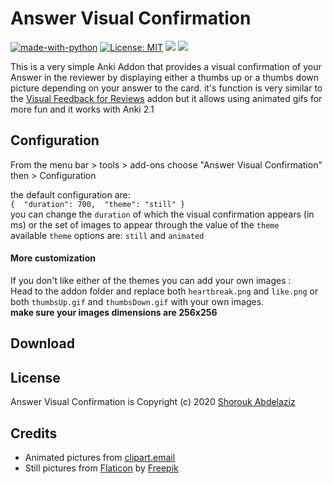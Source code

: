 # Answer Visual Confirmation
[![made-with-python](https://img.shields.io/badge/Made%20with-Python-1f425f.svg)](https://www.python.org/) [![License: MIT](https://img.shields.io/badge/License-MIT-yellow.svg)](https://opensource.org/licenses/MIT)
<a title="Rate on AnkiWeb" href="https://ankiweb.net/shared/info/1208806023"><img src="https://glutanimate.com/logos/ankiweb-rate.svg"></a> <a title="Buy me a coffee :)" href="https://ko-fi.com/B0B51L5RI"><img src="https://img.shields.io/badge/ko--fi-contribute-%23579ebd.svg"></a>



This is a very simple Anki Addon that provides a visual confirmation of your Answer in the reviewer by displaying either a thumbs up or a thumbs down picture depending on your answer to the card. it's function is very similar to the [Visual Feedback for Reviews](https://ankiweb.net/shared/info/1749604199) addon but it allows using animated gifs for more fun and it works with Anki 2.1


## Configuration
From the menu bar > tools > add-ons
choose "Answer Visual Confirmation" then > Configuration

the default configuration are: <br>
`
{  "duration": 700,  "theme": "still" }
`
<br>
you can change the `duration` of which the visual confirmation appears (in ms) or the set of images to appear through the value of the `theme`<br>
available `theme` options are: `still` and `animated`

#### More customization
If you don't like either of the themes you can add your own images :<br>
Head to the addon folder and replace both `heartbreak.png` and `like.png`
or both `thumbsUp.gif` and `thumbsDown.gif`
with your own images.<br>
<b>make sure your images dimensions are 256x256 </b>

## Download


## License
Answer Visual Confirmation is Copyright (c) 2020 [Shorouk Abdelaziz](https://shorouk.xyz)

## Credits
* Animated pictures from [clipart.email](https://www.clipart.email/)
* Still pictures from [Flaticon](https://www.flaticon.com/) by [Freepik](https://www.flaticon.com/authors/freepik)
